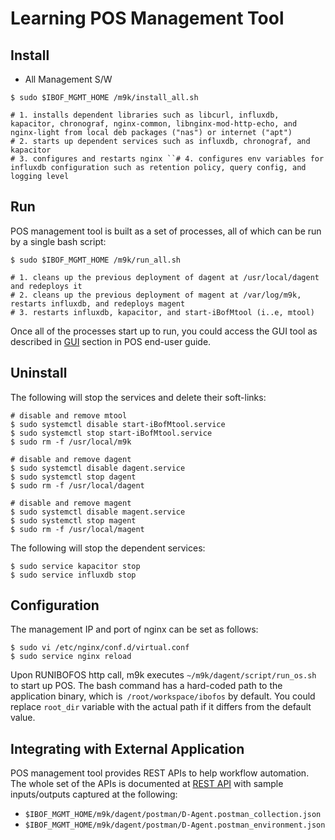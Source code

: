 #  Learning POS Management Tool

##  Install
- All Management S/W

```
$ sudo $IBOF_MGMT_HOME /m9k/install_all.sh

# 1. installs dependent libraries such as libcurl, influxdb, kapacitor, chronograf, nginx-common, libnginx-mod-http-echo, and nginx-light from local deb packages ("nas") or internet ("apt")
# 2. starts up dependent services such as influxdb, chronograf, and kapacitor
# 3. configures and restarts nginx ``# 4. configures env variables for influxdb configuration such as retention policy, query config, and logging level
```

## Run
POS management tool is built as a set of processes, all of which can be run by a single bash script:

```
$ sudo $IBOF_MGMT_HOME /m9k/run_all.sh

# 1. cleans up the previous deployment of dagent at /usr/local/dagent and redeploys it
# 2. cleans up the previous deployment of magent at /var/log/m9k, restarts influxdb, and redeploys magent
# 3. restarts influxdb, kapacitor, and start-iBofMtool (i..e, mtool)
```

Once all of the processes start up to run, you could access the GUI tool as described in [GUI](http://globalwiki.itplatform.sec.samsung.net:8099/display/ibof/GUI) section in POS end-user guide. 

## Uninstall
The following will stop the services and delete their soft-links:

```
# disable and remove mtool
$ sudo systemctl disable start-iBofMtool.service
$ sudo systemctl stop start-iBofMtool.service
$ sudo rm -f /usr/local/m9k

# disable and remove dagent
$ sudo systemctl disable dagent.service
$ sudo systemctl stop dagent
$ sudo rm -f /usr/local/dagent

# disable and remove magent
$ sudo systemctl disable magent.service
$ sudo systemctl stop magent
$ sudo rm -f /usr/local/magent
```

The following will stop the dependent services:

```
$ sudo service kapacitor stop
$ sudo service influxdb stop
```

## Configuration
The management IP and port of nginx can be set as follows:

```
$ sudo vi /etc/nginx/conf.d/virtual.conf
$ sudo service nginx reload
```

Upon RUNIBOFOS http call, m9k executes `~/m9k/dagent/script/run_os.sh` to start up POS. The bash command has a hard-coded path to the application binary, which is` /root/workspace/ibofos` by default. You could replace `root_dir` variable with the actual path if it differs from the default value.  

## Integrating with External Application
POS management tool provides REST APIs to help workflow automation. The whole set of the APIs is documented at [REST API](http://globalwiki.itplatform.sec.samsung.net:8099/display/ibof/REST+API) with sample inputs/outputs captured at the following:

- ```$IBOF_MGMT_HOME/m9k/dagent/postman/D-Agent.postman_collection.json```
- ```$IBOF_MGMT_HOME/m9k/dagent/postman/D-Agent.postman_environment.json```

